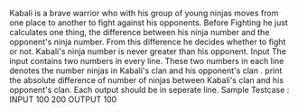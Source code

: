 Kabali is a brave warrior who with his group of young ninjas moves from one place to another to fight against his opponents. Before Fighting he just calculates one thing, the difference between his ninja number and the opponent's ninja number. From this difference he decides whether to fight or not. Kabali's ninja number is never greater than his opponent.
Input
The input contains two numbers in every line. These two numbers in each line denotes the number ninjas in Kabali's clan and his opponent's clan . print the absolute difference of number of ninjas between Kabali's clan and his opponent's clan. Each output should be in seperate line.
Sample Testcase :
INPUT
100 200
OUTPUT
100